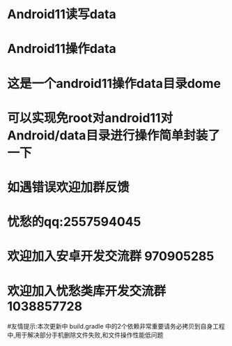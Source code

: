 # Android11读写data
# Android11操作data
# 这是一个android11操作data目录dome
# 可以实现免root对android11对Android/data目录进行操作简单封装了一下
# 如遇错误欢迎加群反馈
# 忧愁的qq:2557594045
# 欢迎加入安卓开发交流群 970905285
# 欢迎加入忧愁类库开发交流群 1038857728
#友情提示:本次更新中 build.gradle 中的2个依赖非常重要请务必拷贝到自身工程中,用于解决部分手机删除文件失败,和文件操作性能低问题